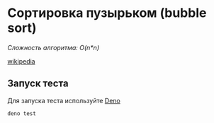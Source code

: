 # Сортировка пузырьком (bubble sort)

_Сложность алгоритма: O(n*n)_

[wikipedia](https://ru.wikipedia.org/wiki/%D0%A1%D0%BE%D1%80%D1%82%D0%B8%D1%80%D0%BE%D0%B2%D0%BA%D0%B0_%D0%BF%D1%83%D0%B7%D1%8B%D1%80%D1%8C%D0%BA%D0%BE%D0%BC)

## Запуск теста

Для запуска теста используйте [Deno](https://deno.land/)

```
deno test
```
